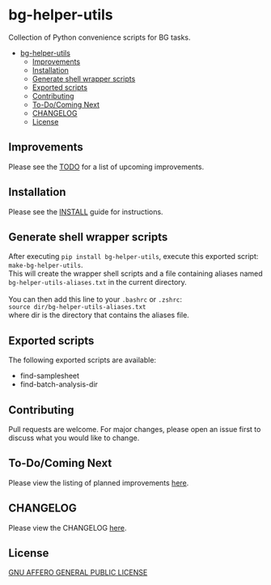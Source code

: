 # bg-helper-utils
Collection of Python convenience scripts for BG tasks.


- [bg-helper-utils](#bg-helper-utils)
  - [Improvements](#improvements)
  - [Installation](#installation)
  - [Generate shell wrapper scripts](#generate-shell-wrapper-scripts)
  - [Exported scripts](#exported-scripts)
  - [Contributing](#contributing)
  - [To-Do/Coming Next](#to-docoming-next)
  - [CHANGELOG](#changelog)
  - [License](#license)


## Improvements

Please see the [TODO](TODO.md) for a list of upcoming improvements.

## Installation

Please see the [INSTALL](INSTALL.md) guide for instructions.

## Generate shell wrapper scripts

After executing `pip install bg-helper-utils`, execute this exported script: `make-bg-helper-utils`.<br>
This will create the wrapper shell scripts and a file containing aliases named `bg-helper-utils-aliases.txt` in the current directory.<br><br>
You can then add this line to your `.bashrc` or `.zshrc`:<br>
`source dir/bg-helper-utils-aliases.txt`<br>
where dir is the directory that contains the aliases file.


## Exported scripts

The following exported scripts are available:
- find-samplesheet
- find-batch-analysis-dir


## Contributing

Pull requests are welcome. For major changes, please open an issue first
to discuss what you would like to change.

## To-Do/Coming Next

Please view the listing of planned improvements [here](TODO.md).

## CHANGELOG

Please view the CHANGELOG [here](CHANGELOG.md).

## License

[GNU AFFERO GENERAL PUBLIC LICENSE](LICENSE)
